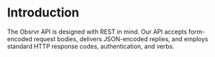 # Introduction

The Obsrvr API is designed with REST in mind. Our API accepts form-encoded request bodies, delivers JSON-encoded replies, and employs standard HTTP response codes, authentication, and verbs.